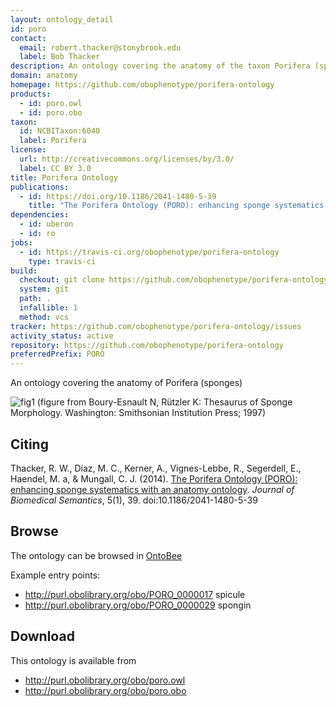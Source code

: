 ```yaml
---
layout: ontology_detail
id: poro
contact:
  email: robert.thacker@stonybrook.edu
  label: Bob Thacker
description: An ontology covering the anatomy of the taxon Porifera (sponges)
domain: anatomy
homepage: https://github.com/obophenotype/porifera-ontology
products:
  - id: poro.owl
  - id: poro.obo
taxon:
  id: NCBITaxon:6040
  label: Porifera
license:
  url: http://creativecommons.org/licenses/by/3.0/
  label: CC BY 3.0
title: Porifera Ontology
publications:
  - id: https://doi.org/10.1186/2041-1480-5-39
    title: "The Porifera Ontology (PORO): enhancing sponge systematics with an anatomy ontology"
dependencies:
  - id: uberon
  - id: ro
jobs:
  - id: https://travis-ci.org/obophenotype/porifera-ontology
    type: travis-ci
build:
  checkout: git clone https://github.com/obophenotype/porifera-ontology.git
  system: git
  path: .
  infallible: 1
  method: vcs
tracker: https://github.com/obophenotype/porifera-ontology/issues
activity_status: active
repository: https://github.com/obophenotype/porifera-ontology
preferredPrefix: PORO
---
```


An ontology covering the anatomy of Porifera (sponges)

![fig1](http://www.jbiomedsem.com/content/5/1/39/figure/F1?highres=y)
(figure from Boury-Esnault N, Rützler K: Thesaurus of Sponge Morphology. Washington: Smithsonian Institution Press; 1997)

## Citing ##

Thacker, R. W., Díaz, M. C., Kerner, A., Vignes-Lebbe, R., Segerdell, E., Haendel, M. a, & Mungall, C. J. (2014). [The Porifera Ontology (PORO): enhancing sponge systematics with an anatomy ontology](http://www.jbiomedsem.com/content/5/1/39/abstract). _Journal of Biomedical Semantics_, 5(1), 39. doi:10.1186/2041-1480-5-39

## Browse ##

The ontology can be browsed in [OntoBee](http://www.ontobee.org/browser/index.php?o=PORO)

Example entry points:

  * http://purl.obolibrary.org/obo/PORO_0000017 spicule
  * http://purl.obolibrary.org/obo/PORO_0000029 spongin

## Download ##

This ontology is available from

  * http://purl.obolibrary.org/obo/poro.owl
  * http://purl.obolibrary.org/obo/poro.obo
